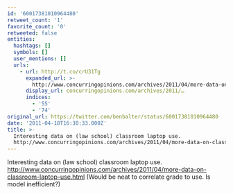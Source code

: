 ```yaml
---
id: '60017381010964480'
retweet_count: '1'
favorite_count: '0'
retweeted: false
entities:
  hashtags: []
  symbols: []
  user_mentions: []
  urls:
    - url: http://t.co/crU31Tg
      expanded_url: >-
        http://www.concurringopinions.com/archives/2011/04/more-data-on-classroom-laptop-use.html
      display_url: concurringopinions.com/archives/2011/…
      indices:
        - '55'
        - '74'
original_url: https://twitter.com/benbalter/status/60017381010964480
date: '2011-04-18T16:30:33.000Z'
title: >-
  Interesting data on (law school) classroom laptop use.
  http://www.concurringopinions.com/archives/2011/04/more-data-on-classroom-laptop-use.html…
---
```


Interesting data on (law school) classroom laptop use. http://www.concurringopinions.com/archives/2011/04/more-data-on-classroom-laptop-use.html (Would be neat to correlate grade to use. Is model inefficient?)